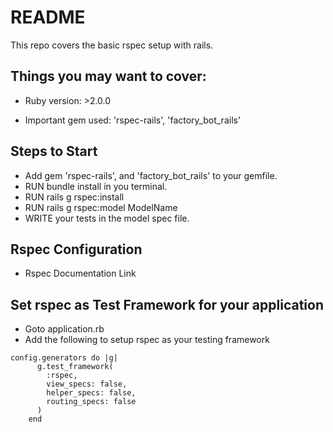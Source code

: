 # README

This repo covers the basic rspec setup with rails.

## Things you may want to cover:

* Ruby version: >2.0.0

* Important gem used: 'rspec-rails', 'factory_bot_rails'

## Steps to Start

* Add gem 'rspec-rails', and 'factory_bot_rails' to your gemfile.
* RUN bundle install in you terminal.
* RUN rails g rspec:install
* RUN rails g rspec:model ModelName
* WRITE your tests in the model spec file.

## Rspec Configuration

* Rspec Documentation Link

## Set rspec as Test Framework for your application
* Goto application.rb
* Add the following to setup rspec as your testing framework
```
config.generators do |g|
      g.test_framework(
        :rspec,
        view_specs: false,
        helper_specs: false,
        routing_specs: false
      )
    end
```
